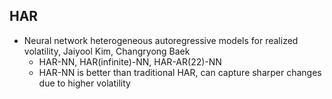 ## HAR
- Neural network heterogeneous autoregressive models for realized volatility, Jaiyool Kim, Changryong Baek
  - HAR-NN, HAR(infinite)-NN, HAR-AR(22)-NN
  - HAR-NN is better than traditional HAR, can capture sharper changes due to higher volatility
 

